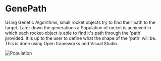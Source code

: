 # GenePath
Using Genetic Algorithms, small rocket objects try to find their path to the target. Later down the generations a Population of rocket is achieved in which each rocket-object is able to find it's path through the 'path' provided. It is up to the user to define what the shape of the 'path' will be. This is done using Open frameworks and Visual Studio.


![Population](https://raw.githubusercontent.com/hamza-ghufran/GenePath/blob/master/GenePath/FamilyofRobots.png)
           
